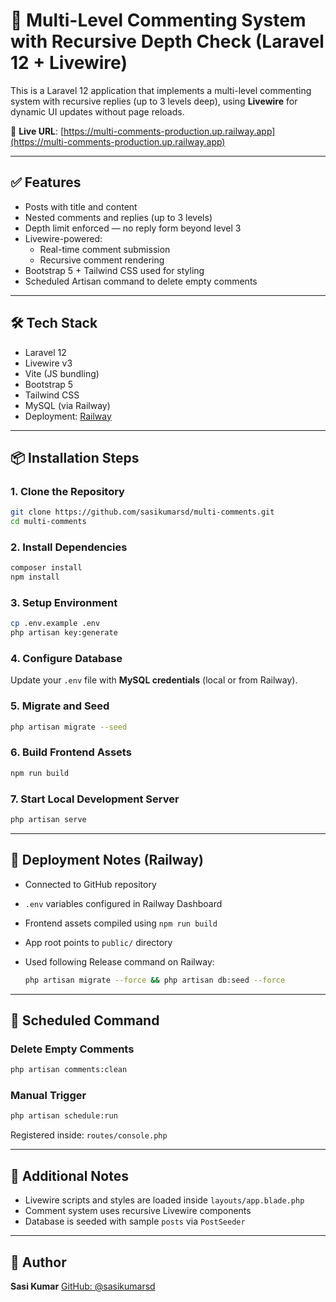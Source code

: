# 🧩 Multi-Level Commenting System with Recursive Depth Check (Laravel 12 + Livewire)

This is a Laravel 12 application that implements a multi-level commenting system with recursive replies (up to 3 levels deep), using **Livewire** for dynamic UI updates without page reloads.

🔗 **Live URL**: [https://multi-comments-production.up.railway.app](https://multi-comments-production.up.railway.app)

---

## ✅ Features

- Posts with title and content
- Nested comments and replies (up to 3 levels)
- Depth limit enforced — no reply form beyond level 3
- Livewire-powered:
  - Real-time comment submission
  - Recursive comment rendering
- Bootstrap 5 + Tailwind CSS used for styling
- Scheduled Artisan command to delete empty comments

---

## 🛠️ Tech Stack

- Laravel 12
- Livewire v3
- Vite (JS bundling)
- Bootstrap 5
- Tailwind CSS
- MySQL (via Railway)
- Deployment: [Railway](https://railway.app)

---

## 📦 Installation Steps

### 1. Clone the Repository
```bash
git clone https://github.com/sasikumarsd/multi-comments.git
cd multi-comments
````

### 2. Install Dependencies

```bash
composer install
npm install
```

### 3. Setup Environment

```bash
cp .env.example .env
php artisan key:generate
```

### 4. Configure Database

Update your `.env` file with **MySQL credentials** (local or from Railway).

### 5. Migrate and Seed

```bash
php artisan migrate --seed
```

### 6. Build Frontend Assets

```bash
npm run build
```

### 7. Start Local Development Server

```bash
php artisan serve
```

---

## 🚀 Deployment Notes (Railway)

* Connected to GitHub repository
* `.env` variables configured in Railway Dashboard
* Frontend assets compiled using `npm run build`
* App root points to `public/` directory
* Used following Release command on Railway:

  ```bash
  php artisan migrate --force && php artisan db:seed --force
  ```

---

## 🧹 Scheduled Command

### Delete Empty Comments

```bash
php artisan comments:clean
```

### Manual Trigger

```bash
php artisan schedule:run
```

Registered inside: `routes/console.php`

---

## 📝 Additional Notes

* Livewire scripts and styles are loaded inside `layouts/app.blade.php`
* Comment system uses recursive Livewire components
* Database is seeded with sample `posts` via `PostSeeder`

---

## 👤 Author

**Sasi Kumar**
[GitHub: @sasikumarsd](https://github.com/sasikumarsd)




